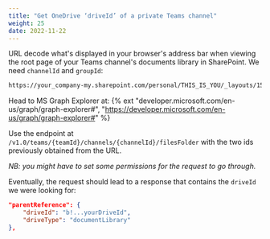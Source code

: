 ```yaml
---
title: "Get OneDrive ‘driveId’ of a private Teams channel"
weight: 25
date: 2022-11-22
---
```


URL decode what's displayed in your browser's address bar when viewing the root page of your Teams channel's documents library in SharePoint. We need `channelId` and `groupId`:

```txt
https://your_company-my.sharepoint.com/personal/THIS_IS_YOU/_layouts/15/onedrive.aspx?id=/sites/TEAMS_CHANNEL_NAME_FULL/Shared Documents/CHANNEL_NAME&listurl=https://your_company.sharepoint.com/sites/TEAMS_CHANNEL_NAME_FULL/Shared Documents&remoteItem={"mp":{"webAbsoluteUrl":"https://your_company.sharepoint.com/sites/TEAM_NAME","listFullUrl":"https://your_company.sharepoint.com/sites/TEAM_NAME/Shared Documents","rootFolder":"","channelId":"CHANNEL_ID_","groupId":"GROUP_GUID","displayName":"CHANNEL_NAME"},"rsi":{"listFullUrl":"https://your_company.sharepoint.com/sites/TEAMS_CHANNEL_NAME_FULL/Shared Documents","rootFolder":"/sites/TEAMS_CHANNEL_NAME_FULL/Shared Documents/CHANNEL_NAME","webAbsoluteUrl":"https://your_company.sharepoint.com/sites/CHANNEL_NAME_FULL"}}
```

Head to MS Graph Explorer at: {% ext "developer.microsoft.com/en-us/graph/graph-explorer#", "https://developer.microsoft.com/en-us/graph/graph-explorer#" %}

Use the endpoint at `/v1.0/teams/{teamId}/channels/{channelId}/filesFolder` with the two ids previously obtained from the URL.

*NB: you might have to set some permissions for the request to go through.*

Eventually, the request should lead to a response that contains the `driveId` we were looking for:

```json
"parentReference": {
    "driveId": "b!...yourDriveId",
    "driveType": "documentLibrary"
},
```